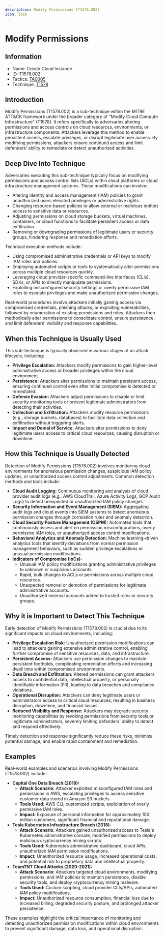 ```yaml
---
description: Modify Permissions [T1578.002]
icon: lock
---
```


# Modify Permissions

## Information

- Name: Create Cloud Instance
- ID: T1578.002
- Tactics: [TA0005](../TA0005/TA0005.md)
- Technique: [T1578](T1578.md)

## Introduction

Modify Permissions (T1578.002) is a sub-technique within the MITRE ATT\&CK framework under the broader category of "Modify Cloud Compute Infrastructure" (T1578). It refers specifically to adversaries altering permissions and access controls on cloud resources, environments, or infrastructure components. Attackers leverage this method to enable persistent access, escalate privileges, or disrupt legitimate user access. By modifying permissions, attackers ensure continued access and limit defenders' ability to remediate or detect unauthorized activities.

## Deep Dive Into Technique

Adversaries executing this sub-technique typically focus on modifying permissions and access control lists (ACLs) within cloud platforms or cloud infrastructure management systems. These modifications can involve:

- Altering identity and access management (IAM) policies to grant unauthorized users elevated privileges or administrative rights.
- Changing resource-based policies to allow external or malicious entities access to sensitive data or resources.
- Adjusting permissions on cloud storage buckets, virtual machines, containers, or cloud functions to facilitate persistent access or data exfiltration.
- Removing or downgrading permissions of legitimate users or security groups, hindering response and remediation efforts.

Technical execution methods include:

- Using compromised administrative credentials or API keys to modify IAM roles and policies.
- Employing automated scripts or tools to systematically alter permissions across multiple cloud resources quickly.
- Leveraging cloud provider-specific command-line interfaces (CLIs), SDKs, or APIs to directly manipulate permissions.
- Exploiting misconfigured security settings or overly permissive IAM roles to escalate privileges and make unauthorized permission changes.

Real-world procedures involve attackers initially gaining access via compromised credentials, phishing attacks, or exploiting vulnerabilities, followed by enumeration of existing permissions and roles. Attackers then methodically alter permissions to consolidate control, ensure persistence, and limit defenders' visibility and response capabilities.

## When this Technique is Usually Used

This sub-technique is typically observed in various stages of an attack lifecycle, including:

- **Privilege Escalation:** Attackers modify permissions to gain higher-level administrative access or broader privileges within the cloud environment.
- **Persistence:** Attackers alter permissions to maintain persistent access, ensuring continued control even after initial compromise is detected or remediated.
- **Defense Evasion:** Attackers adjust permissions to disable or limit security monitoring tools or prevent legitimate administrators from detecting their activities.
- **Collection and Exfiltration:** Attackers modify resource permissions (e.g., storage buckets, databases) to facilitate data collection and exfiltration without triggering alerts.
- **Impact and Denial of Service:** Attackers alter permissions to deny legitimate users access to critical cloud resources, causing disruption or downtime.

## How this Technique is Usually Detected

Detection of Modify Permissions (T1578.002) involves monitoring cloud environments for anomalous permission changes, suspicious IAM policy updates, or unauthorized access control adjustments. Common detection methods and tools include:

- **Cloud Audit Logging:** Continuous monitoring and analysis of cloud provider audit logs (e.g., AWS CloudTrail, Azure Activity Logs, GCP Audit Logs) to detect unexpected or unauthorized IAM policy changes.
- **Security Information and Event Management (SIEM):** Aggregating audit logs and cloud events into SIEM systems to detect anomalous permission changes through correlation rules and anomaly detection.
- **Cloud Security Posture Management (CSPM):** Automated tools that continuously assess and alert on permission misconfigurations, overly permissive IAM roles, or unauthorized access control modifications.
- **Behavioral Analytics and Anomaly Detection:** Machine learning-driven analytics tools that identify deviations from normal permission management behaviors, such as sudden privilege escalations or unusual permission modifications.
- **Indicators of Compromise (IoCs):**
  - Unusual IAM policy modifications granting administrative privileges to unknown or suspicious accounts.
  - Rapid, bulk changes to ACLs or permissions across multiple cloud resources.
  - Unexpected removal or demotion of permissions for legitimate administrative accounts.
  - Unauthorized external accounts added to trusted roles or security groups.

## Why it is Important to Detect This Technique

Early detection of Modify Permissions (T1578.002) is crucial due to its significant impacts on cloud environments, including:

- **Privilege Escalation Risk:** Unauthorized permission modifications can lead to attackers gaining extensive administrative control, enabling further compromise of sensitive resources, data, and infrastructure.
- **Persistent Access:** Attackers use permission changes to maintain persistent footholds, complicating remediation efforts and increasing dwell time within compromised environments.
- **Data Breach and Exfiltration:** Altered permissions can grant attackers access to confidential data, intellectual property, or personally identifiable information (PII), leading to data breaches and compliance violations.
- **Operational Disruption:** Attackers can deny legitimate users or administrators access to critical cloud resources, resulting in business disruption, downtime, and financial losses.
- **Reduced Visibility and Response:** Attackers may degrade security monitoring capabilities by revoking permissions from security tools or legitimate administrators, severely limiting defenders' ability to detect and respond effectively.

Timely detection and response significantly reduce these risks, minimize potential damage, and enable rapid containment and remediation.

## Examples

Real-world examples and scenarios involving Modify Permissions (T1578.002) include:

- **Capital One Data Breach (2019):**
  - **Attack Scenario:** Attacker exploited misconfigured IAM roles and permissions in AWS, escalating privileges to access sensitive customer data stored in Amazon S3 buckets.
  - **Tools Used:** AWS CLI, customized scripts, exploitation of overly permissive IAM roles.
  - **Impact:** Exposure of personal information for approximately 100 million customers, significant financial and reputational damage.
- **Tesla Kubernetes Infrastructure Breach (2018):**
  - **Attack Scenario:** Attackers gained unauthorized access to Tesla's Kubernetes administrative console, modified permissions to deploy malicious cryptocurrency mining scripts.
  - **Tools Used:** Kubernetes administrative dashboard, cloud APIs, unauthorized IAM permission modifications.
  - **Impact:** Unauthorized resource usage, increased operational costs, and potential risk to proprietary data and intellectual property.
- **TeamTNT Cloud Attacks (2020-2021):**
  - **Attack Scenario:** Attackers targeted cloud environments, modifying permissions, and IAM policies to maintain persistence, disable security tools, and deploy cryptocurrency mining malware.
  - **Tools Used:** Custom scripting, cloud provider CLIs/APIs, automated IAM policy modifications.
  - **Impact:** Unauthorized resource consumption, financial loss due to increased billing, degraded security posture, and prolonged attacker persistence.

These examples highlight the critical importance of monitoring and detecting unauthorized permission modifications within cloud environments to prevent significant damage, data loss, and operational disruption.
